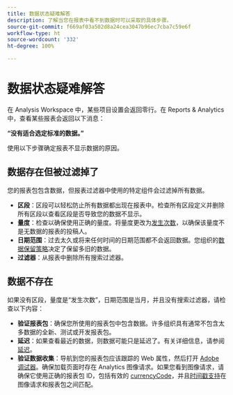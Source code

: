 ```yaml
---
title: 数据状态疑难解答
description: 了解当您在报表中看不到数据时可以采取的具体步骤。
source-git-commit: f669af03a502d8a24cea3047b96ec7cba7c59e6f
workflow-type: ht
source-wordcount: '332'
ht-degree: 100%

---
```



# 数据状态疑难解答

在 Analysis Workspace 中，某些项目设置会返回零行。在 Reports &amp; Analytics 中，查看某些报表会返回以下消息：

**“没有适合选定标准的数据。”**

使用以下步骤确定报表不显示数据的原因。

## 数据存在但被过滤掉了

您的报表包包含数据，但报表过滤器中使用的特定组件会过滤掉所有数据。

* **区段**：区段可以轻松防止所有数据都出现在报表中。检查所有区段定义并删除所有区段以查看区段是否导致您的数据不显示。
* **量度**：检查以确保使用正确的量度。将量度更改为[发生次数](/help/components/metrics/occurrences.md)，以确保该量度不是无数据的报表的投稿人。
* **日期范围**：过去太久或将来任何时间的日期范围都不会返回数据。您组织的[数据保留策略](data-retention.md)决定了保留多旧的数据。
* **过滤器**：从报表中删除所有搜索过滤器。

## 数据不存在

如果没有区段，量度是“发生次数”，日期范围是当月，并且没有搜索过滤器，请检查以下内容：

* **验证报表包**：确保您所使用的报表包中包含数据。许多组织具有通常不包含太多数据的全新、测试或开发报表包。
* **延迟**：如果查看最近的数据，则数据可能只是延迟了。有关详细信息，请参阅[延迟](latency.md)。
* **验证数据收集**：导航到您的报表包应该跟踪的 Web 属性，然后打开 [Adobe 调试器](https://experienceleague.adobe.com/docs/debugger/using/experience-cloud-debugger.html?lang=zh-Hans)。确保加载页面时存在 Analytics 图像请求。如果您看到图像请求，请确保它使用正确的报表包 ID，包括有效的 [currencyCode](/help/implement/vars/config-vars/currencycode.md)，并且[时间戳支持](/help/implement/vars/page-vars/timestamp.md)在图像请求和报表包之间匹配。
